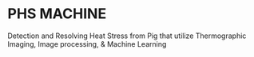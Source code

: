 # PHS MACHINE

Detection and Resolving Heat Stress from Pig that utilize Thermographic Imaging, Image processing, & Machine Learning